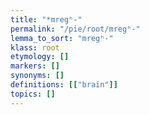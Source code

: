 ```yaml
---
title: "*mregʰ-"
permalink: "/pie/root/mregʰ-"
lemma_to_sort: "mregʰ-"
klass: root
etymology: []
markers: []
synonyms: []
definitions: [["brain"]]
topics: []
---
```

